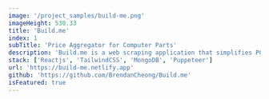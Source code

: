 ```yaml
---
image: '/project_samples/build-me.png'
imageHeight: 530.33
title: 'Build.me'
index: 1
subTitle: 'Price Aggregator for Computer Parts'
description: 'Build.me is a web scraping application that simplifies PC part price comparisons by collating data from local e-commerce platforms. It streamlines the price hunting process and offers analytical and data visualization tools, making it easier for PC builders to find the best deals and efficiently plan their builds.'
stack: ['Reactjs', 'TailwindCSS', 'MongoDB', 'Puppeteer']
url: 'https://build-me.netlify.app'
github: 'https://github.com/BrendanCheong/Build.me'
isFeatured: true
---
```

